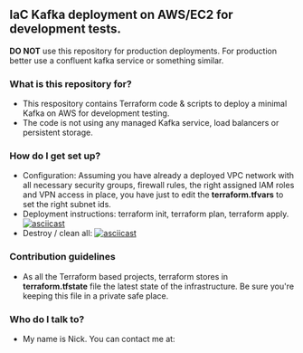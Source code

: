 ## IaC Kafka deployment on AWS/EC2 for development tests. 

**DO NOT** use this repository for production deployments. For production better use a confluent kafka service or something similar.
### What is this repository for?

* This respository contains Terraform code & scripts to deploy a minimal Kafka on AWS for development testing.
* The code is not using any managed Kafka service, load balancers or persistent storage.

### How do I get set up?

* Configuration: Assuming you have already a deployed VPC network with all necessary security groups, firewall rules, the right assigned IAM roles and VPN access in place, you have just to edit the **terraform.tfvars** to set the right subnet ids.
* Deployment instructions: terraform init, terraform plan, terraform apply.
[![asciicast](https://asciinema.org/a/FT26sm1HasdVGJAnwRVdvdVat.png)](https://asciinema.org/a/FT26sm1HasdVGJAnwRVdvdVat)
* Destroy / clean all: 
[![asciicast](https://asciinema.org/a/LACfdFaD9Q8EfLBWnC9MH4KSa.png)](https://asciinema.org/a/LACfdFaD9Q8EfLBWnC9MH4KSa)

### Contribution guidelines

* As all the Terraform based projects, terraform stores in **terraform.tfstate** file the latest state of the infrastructure. Be sure you're keeping this file in a private safe place.

### Who do I talk to?

* My name is Nick. You can contact me at: 
